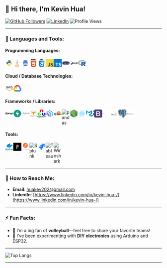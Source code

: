 ## 👋 Hi there, I'm Kevin Hua!

[![GitHub Followers](https://img.shields.io/github/followers/khua20?style=social&label=Follow)](https://github.com/khua20) 
[![LinkedIn](https://img.shields.io/badge/LinkedIn-Connect-blue?style=flat&logo=linkedin&logoColor=white)](https://www.linkedin.com/in/kevin-hua-/)
![Profile Views](https://komarev.com/ghpvc/?username=khua20&style=flat-square&color=blue)

<!-- Devicons stylesheet for icons -->
<link rel="stylesheet" type='text/css' href="https://cdn.jsdelivr.net/gh/devicons/devicon@latest/devicon.min.css" />

---

### 🧰 Languages and Tools:

#### Programming Languages:
<img align="left" alt="Python" width="26px" src="https://raw.githubusercontent.com/github/explore/main/topics/python/python.png" />
<img align="left" alt="Java" width="26px" src="https://raw.githubusercontent.com/github/explore/main/topics/java/java.png" />
<img align="left" alt="SQL" width="26px" src="https://raw.githubusercontent.com/github/explore/main/topics/sql/sql.png" />
<img align="left" alt="HTML5" width="26px" src="https://raw.githubusercontent.com/github/explore/main/topics/html/html.png" />
<img align="left" alt="CSS3" width="26px" src="https://raw.githubusercontent.com/github/explore/main/topics/css/css.png" />
<img align="left" alt="JavaScript" width="26px" src="https://raw.githubusercontent.com/github/explore/main/topics/javascript/javascript.png" />
<img align="left" alt="TypeScript" width="26px" src="https://raw.githubusercontent.com/github/explore/main/topics/typescript/typescript.png" />
<img align="left" alt="PHP" width="26px" src="https://raw.githubusercontent.com/github/explore/main/topics/php/php.png" />
<img align="left" alt="Bash" width="26px" src="https://raw.githubusercontent.com/github/explore/main/topics/bash/bash.png" />
<img align="left" alt="R" width="26px" src="https://raw.githubusercontent.com/github/explore/main/topics/r/r.png" />
<br clear="left"/>

#### Cloud / Database Technologies:
<img align="left" alt="AWS" width="26px" src="https://raw.githubusercontent.com/github/explore/main/topics/aws/aws.png" />
<img align="left" alt="Google Cloud" width="26px" src="https://raw.githubusercontent.com/github/explore/main/topics/google-cloud/google-cloud.png" />
<br clear="left"/>

#### Frameworks / Libraries:
<img align="left" alt="Django" width="26px" src="https://raw.githubusercontent.com/github/explore/main/topics/django/django.png" />
<img align="left" alt="FastAPI" width="26px" src="https://raw.githubusercontent.com/github/explore/main/topics/fastapi/fastapi.png" />
<img align="left" alt="PyTorch" width="26px" src="https://raw.githubusercontent.com/github/explore/main/topics/pytorch/pytorch.png" />
<img align="left" alt="TensorFlow" width="26px" src="https://raw.githubusercontent.com/github/explore/main/topics/tensorflow/tensorflow.png" />
<img align="left" alt="OpenCV" width="26px" src="https://raw.githubusercontent.com/github/explore/main/topics/opencv/opencv.png" />
<img align="left" alt="NumPy" width="26px" src="https://raw.githubusercontent.com/github/explore/main/topics/numpy/numpy.png" />
<img align="left" alt="scikit-learn" width="26px" src="https://raw.githubusercontent.com/github/explore/main/topics/scikit-learn/scikit-learn.png" />
<img align="left" alt="pandas" width="26px" src="https://cdn.jsdelivr.net/gh/devicons/devicon@latest/icons/pandas/pandas-original.svg" />
<img align="left" alt="Node.js" width="26px" src="https://raw.githubusercontent.com/github/explore/main/topics/nodejs/nodejs.png" />
<img align="left" alt="React" width="26px" src="https://raw.githubusercontent.com/github/explore/main/topics/react/react.png" />
<img align="left" alt="Material UI" width="26px" src="https://raw.githubusercontent.com/devicons/devicon/master/icons/materialui/materialui-original.svg" />
<img align="left" alt="Bootstrap" width="26px" src="https://raw.githubusercontent.com/github/explore/main/topics/bootstrap/bootstrap.png" />
<img align="left" alt="Tailwind CSS" width="26px" src="https://raw.githubusercontent.com/devicons/devicon/master/icons/tailwindcss/tailwindcss-original-wordmark.svg" />
<img align="left" alt="MySQL" width="26px" src="https://raw.githubusercontent.com/github/explore/main/topics/mysql/mysql.png" />
<img align="left" alt="PostgreSQL" width="26px" src="https://raw.githubusercontent.com/github/explore/main/topics/postgresql/postgresql.png" />
<img align="left" alt="MongoDB" width="26px" src="https://raw.githubusercontent.com/github/explore/main/topics/mongodb/mongodb.png" />
<br clear="left"/>

#### Tools:
<img align="left" alt="Docker" width="26px" src="https://raw.githubusercontent.com/github/explore/main/topics/docker/docker.png" />
<img align="left" alt="Figma" width="26px" src="https://raw.githubusercontent.com/github/explore/main/topics/figma/figma.png" />
<img align="left" alt="Postman" width="26px" src="https://raw.githubusercontent.com/github/explore/main/topics/postman/postman.png" />
<img align="left" alt="Splunk" width="26px" src="https://img.icons8.com/?size=100&id=49188&format=png&color=000000" />
<img align="left" alt="Jira" width="26px" src="https://raw.githubusercontent.com/devicons/devicon/master/icons/jira/jira-original.svg" />
<img align="left" alt="Tableau" width="26px" src="https://img.icons8.com/?size=100&id=9Kvi1p1F0tUo&format=png&color=000000" />
<img align="left" alt="Wireshark" width="26px" src="https://upload.wikimedia.org/wikipedia/commons/d/db/Wireshark_Icon.png" />
<br clear="left"/>

---

### 🤝 How to Reach Me:
- **Email**: huakev202@gmail.com
- **LinkedIn**: [https://www.linkedin.com/in/kevin-hua-/](https://www.linkedin.com/in/kevin-hua-/)

---

### ⚡ Fun Facts:
- 🏐 I’m a big fan of **volleyball**—feel free to share your favorite teams!
- 🔧 I’ve been experimenting with **DIY electronics** using Arduino and ESP32.

---

![Top Langs](https://github-readme-stats.vercel.app/api/top-langs/?username=khua20&layout=compact&theme=radical)

---

